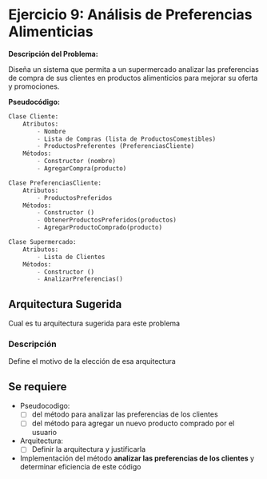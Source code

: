 # Ejercicio 9: Análisis de Preferencias Alimenticias

**Descripción del Problema:**

Diseña un sistema que permita a un supermercado analizar las preferencias de compra de sus clientes en productos alimenticios para mejorar su oferta y promociones.

**Pseudocódigo:**

```python
Clase Cliente:
    Atributos:
        - Nombre
        - Lista de Compras (lista de ProductosComestibles)
        - ProductosPreferentes (PreferenciasCliente)
    Métodos:
        - Constructor (nombre)
        - AgregarCompra(producto)

Clase PreferenciasCliente:
    Atributos:
        - ProductosPreferidos
    Métodos:
        - Constructor ()
        - ObtenerProductosPreferidos(productos)
        - AgregarProductoComprado(producto)

Clase Supermercado:
    Atributos:
        - Lista de Clientes
    Métodos:
        - Constructor ()
        - AnalizarPreferencias()
```

## Arquitectura Sugerida

Cual es tu arquitectura sugerida para este problema

### Descripción

Define el motivo de la elección de esa arquitectura

## Se requiere

- Pseudocodigo:
  - [ ] del método para analizar las preferencias de los clientes
  - [ ] del método para agregar un nuevo producto comprado por el usuario
- Arquitectura:
  - [ ] Definir la arquitectura y justificarla
- Implementación del método **analizar las preferencias de los clientes** y determinar eficiencia de este código
